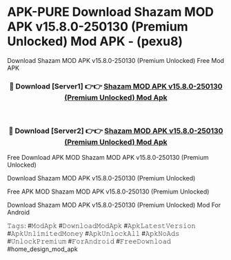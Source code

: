 # APK-PURE Download Shazam MOD APK v15.8.0-250130 (Premium Unlocked) Mod APK - (pexu8)
Download Shazam MOD APK v15.8.0-250130 (Premium Unlocked) Free Mod APK

<div align="center">
<h3>🔴 Download [Server1] 👉👉 <a href="https://apk-comot.site?title=Shazam_MOD_APK_v15.8.0-250130_(Premium_Unlocked)">Shazam MOD APK v15.8.0-250130 (Premium Unlocked) Mod Apk</a></h3><br>

<h3>🔴 Download [Server2] 👉👉 <a href="https://apk-comot.site?title=Shazam_MOD_APK_v15.8.0-250130_(Premium_Unlocked)">Shazam MOD APK v15.8.0-250130 (Premium Unlocked) Mod Apk</a></h3>
</div>


Free Download APK MOD Shazam MOD APK v15.8.0-250130 (Premium Unlocked)

Download Shazam MOD APK v15.8.0-250130 (Premium Unlocked) 

Free APK MOD Shazam MOD APK v15.8.0-250130 (Premium Unlocked) 

Download Shazam MOD APK v15.8.0-250130 (Premium Unlocked) Mod For Android

𝚃𝚊𝚐𝚜: #𝙼𝚘𝚍𝙰𝚙𝚔 #𝙳𝚘𝚠𝚗𝚕𝚘𝚊𝚍𝙼𝚘𝚍𝙰𝚙𝚔 #𝙰𝚙𝚔𝙻𝚊𝚝𝚎𝚜𝚝𝚅𝚎𝚛𝚜𝚒𝚘𝚗 #𝙰𝚙𝚔𝚄𝚗𝚕𝚒𝚖𝚒𝚝𝚎𝚍𝙼𝚘𝚗𝚎𝚢 #𝙰𝚙𝚔𝚄𝚗𝚕𝚘𝚌𝚔𝙰𝚕𝚕 #𝙰𝚙𝚔𝙽𝚘𝙰𝚍𝚜 #𝚄𝚗𝚕𝚘𝚌𝚔𝙿𝚛𝚎𝚖𝚒𝚞𝚖 #𝙵𝚘𝚛𝙰𝚗𝚍𝚛𝚘𝚒𝚍 #𝙵𝚛𝚎𝚎𝙳𝚘𝚠𝚗𝚕𝚘𝚊𝚍 #home_design_mod_apk